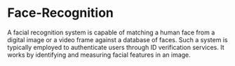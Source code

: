# Face-Recognition
A facial recognition system is capable of matching a human face from a digital image or a video frame against a database of faces. Such a system is typically employed to authenticate users through ID verification services.
It works by identifying and measuring facial features in an image.
